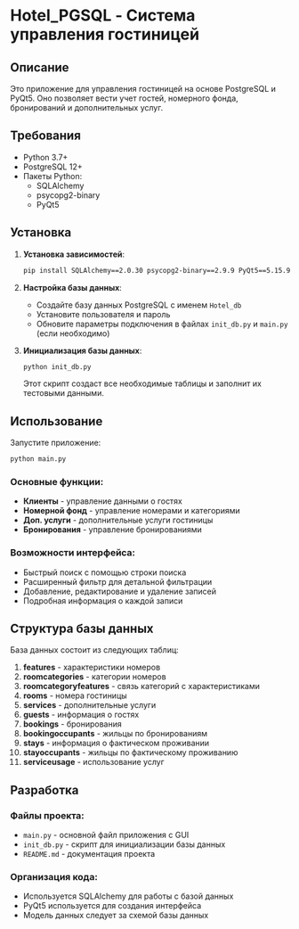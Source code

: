 # Hotel_PGSQL - Система управления гостиницей

## Описание

Это приложение для управления гостиницей на основе PostgreSQL и PyQt5. Оно позволяет вести учет гостей, номерного фонда, бронирований и дополнительных услуг.

## Требования

- Python 3.7+
- PostgreSQL 12+
- Пакеты Python:
  - SQLAlchemy
  - psycopg2-binary
  - PyQt5

## Установка

1. **Установка зависимостей**:
   ```bash
   pip install SQLAlchemy==2.0.30 psycopg2-binary==2.9.9 PyQt5==5.15.9
   ```

2. **Настройка базы данных**:
   - Создайте базу данных PostgreSQL с именем `Hotel_db`
   - Установите пользователя и пароль
   - Обновите параметры подключения в файлах `init_db.py` и `main.py` (если необходимо)

3. **Инициализация базы данных**:
   ```bash
   python init_db.py
   ```
   Этот скрипт создаст все необходимые таблицы и заполнит их тестовыми данными.

## Использование

Запустите приложение:
```bash
python main.py
```

### Основные функции:

- **Клиенты** - управление данными о гостях
- **Номерной фонд** - управление номерами и категориями
- **Доп. услуги** - дополнительные услуги гостиницы
- **Бронирования** - управление бронированиями

### Возможности интерфейса:

- Быстрый поиск с помощью строки поиска
- Расширенный фильтр для детальной фильтрации
- Добавление, редактирование и удаление записей
- Подробная информация о каждой записи

## Структура базы данных

База данных состоит из следующих таблиц:

1. **features** - характеристики номеров
2. **roomcategories** - категории номеров
3. **roomcategoryfeatures** - связь категорий с характеристиками
4. **rooms** - номера гостиницы
5. **services** - дополнительные услуги
6. **guests** - информация о гостях
7. **bookings** - бронирования
8. **bookingoccupants** - жильцы по бронированиям
9. **stays** - информация о фактическом проживании
10. **stayoccupants** - жильцы по фактическому проживанию
11. **serviceusage** - использование услуг

## Разработка

### Файлы проекта:

- `main.py` - основной файл приложения с GUI
- `init_db.py` - скрипт для инициализации базы данных
- `README.md` - документация проекта

### Организация кода:

- Используется SQLAlchemy для работы с базой данных
- PyQt5 используется для создания интерфейса
- Модель данных следует за схемой базы данных 